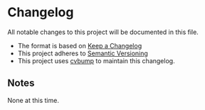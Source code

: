 # Changelog
All notable changes to this project will be documented in this file.

* The format is based on [Keep a Changelog](https://keepachangelog.com/)
* This project adheres to [Semantic Versioning](https://semver.org/)
* This project uses [cvbump](https://github.com/tdesposito/cvbump) to maintain this changelog.

## Notes
None at this time.
